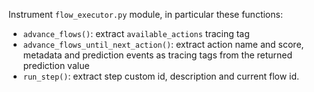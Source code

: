 Instrument `flow_executor.py` module, in particular these functions:
- `advance_flows()`: extract `available_actions` tracing tag
- `advance_flows_until_next_action()`: extract action name and score, metadata and prediction events as tracing tags from the returned prediction value
- `run_step()`: extract step custom id, description and current flow id.

